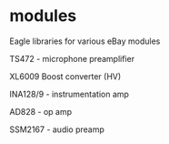 # modules
Eagle libraries for various eBay modules

TS472 - microphone preamplifier

XL6009 Boost converter (HV)

INA128/9 - instrumentation amp

AD828 - op amp

SSM2167 - audio preamp
